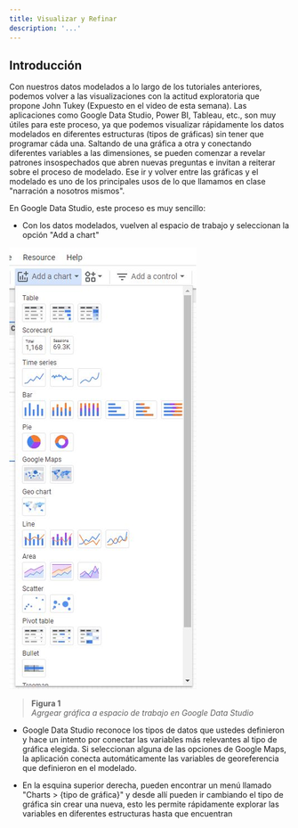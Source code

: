 ```yaml
---
title: Visualizar y Refinar
description: '...'
---
```


## Introducción

Con nuestros datos modelados a lo largo de los tutoriales anteriores, podemos volver a las visualizaciones con la actitud exploratoria que propone John Tukey (Expuesto en el video de esta semana). Las aplicaciones como Google Data Studio, Power BI, Tableau, etc., son muy útiles para este proceso, ya que podemos visualizar rápidamente los datos modelados en diferentes estructuras (tipos de gráficas) sin tener que programar cáda una. Saltando de una gráfica a otra y conectando diferentes variables a las dimensiones, se pueden comenzar a revelar patrones insospechados que abren nuevas preguntas e invitan a reiterar sobre el proceso de modelado. Ese ir y volver entre las gráficas y el modelado es uno de los principales usos de lo que llamamos en clase "narración a nosotros mismos".

En Google Data Studio, este proceso es muy sencillo:

- Con los datos modelados, vuelven al espacio de trabajo y seleccionan la opción "Add a chart"

<img src="/vysimgs/gds-graficas.jpg" alt="Visualización con contexto" />

> **Figura 1**  
> _Agrgear gráfica a espacio de trabajo en Google Data Studio_

- Google Data Studio reconoce los tipos de datos que ustedes definieron y hace un intento por conectar las variables más relevantes al tipo de gráfica elegida. Si seleccionan alguna de las opciones de Google Maps, la aplicación conecta automáticamente las variables de georeferencia que definieron en el modelado.

- En la esquina superior derecha, pueden encontrar un menú llamado "Charts > {tipo de gráfica}" y desde allí pueden ir cambiando el tipo de gráfica sin crear una nueva, esto les permite rápidamente explorar las variables en diferentes estructuras hasta que encuentran
